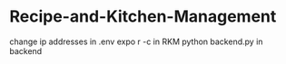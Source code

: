# Recipe-and-Kitchen-Management

change ip addresses in .env
expo r -c in RKM
python backend.py in backend
